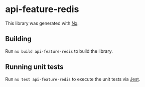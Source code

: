 # api-feature-redis

This library was generated with [Nx](https://nx.dev).

## Building

Run `nx build api-feature-redis` to build the library.

## Running unit tests

Run `nx test api-feature-redis` to execute the unit tests via [Jest](https://jestjs.io).
